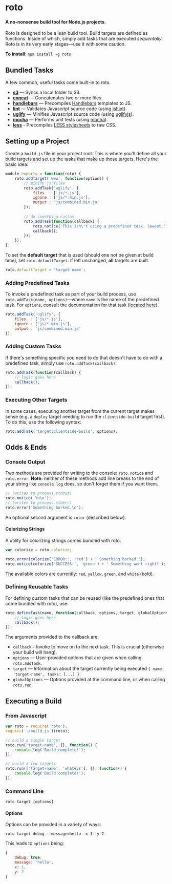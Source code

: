 # roto

#### A no-nonsense build tool for Node.js projects.

Roto is designed to be a lean build tool. Build targets are defined as functions. Inside of which, simply add tasks that are executed *sequentally*. Roto is in its very early stages—use it with some caution.

**To install**: `npm install -g roto`
   
## Bundled Tasks

A few common, useful tasks come built-in to roto.

* [**s3**](/diy/roto/blob/master/docs/task_s3.md) — Syncs a local folder to S3.
* [**concat**](/diy/roto/blob/master/docs/task_concat.md) — Concatenates two or more files.
* [**handlebars**](/diy/roto/blob/master/docs/task_handlebars.md) — Precompiles [Handlebars](http://handlebarsjs.com/) templates to JS.
* [**lint**](#) — Validates Javascript source code (using [jshint](https://github.com/jshint/jshint/)).
* [**uglify**](/diy/roto/blob/master/docs/task_uglify.md) — Minifies Javascript source code (using [uglifyjs](https://github.com/mishoo/UglifyJS)).
* [**mocha**](/diy/roto/blob/master/docs/task_mocha.md) — Performs unit tests (using [mocha](http://visionmedia.github.com/mocha/)).
* [**less**](/diy/roto/blob/master/docs/task_less.md) - Precompiles [LESS stylesheets](http://lesscss.org/) to raw CSS.

## Setting up a Project

Create a `build.js` file in your project root. This is where you'll define all your build targets and set up the tasks that make up those targets. Here's the basic idea:

```javascript
module.exports = function(roto) {
	roto.addTarget('www', function(options) {
		// minify js files
		roto.addTask('uglify', {
			files  : ['js/*.js'],
			ignore : ['js/*.min.js'],
			output : 'js/combined.min.js'
		});
			
		// do something custom
		roto.addTask(function(callback) {
			roto.notice('This isn\'t using a predefined task. Saweet.');
			callback();
		});
	});
};
```

To set the **default target** that is used (should one not be given at build time), set `roto.defaultTarget`. If left unchanged, **all** targets are built.

```javascript
roto.defaultTarget = 'target-name';
```

### Adding Predefined Tasks

To invoke a predefined task as part of your build process, use `roto.addTask(name, options)`—where `name` is the name of the predefined task. For `options`, consult the documentation for that task ([located here](#bundled-tasks)).

```javascript
roto.addTask('uglify', {
	files  : ['js/*.js'],
	ignore : ['js/*.min.js'],
	output : 'js/combined.min.js'
});
```

### Adding Custom Tasks

If there's something specific you need to do that doesn't have to do with a predefined task, simply use `roto.addTask(callback)`:

```javascript
roto.addTask(function(callback) {
	// logic goes here
	callback();
});
```

### Executing Other Targets

In some cases, executing another target from the current target makes sense (e.g. a `deploy` target needing to run the `clientside-build` target first). To do this, use the following syntax:

```javascript
roto.addTask('target:clientside-build', options);
```

## Odds & Ends

### Console Output

Two methods are provided for writing to the console: `roto.notice` and `roto.error`. **Note:** neither of these methods add line breaks to the end of your string like `console.log` does, so don't forget them if you want them.

```javascript
// (writes to process.stdout)
roto.notice('Yo\n');
// (writes to process.stderr)
roto.error('Something borked.\n');
```

An optional second argument is `color` (described below).

#### Colorizing Strings

A utility for colorizing strings comes bundled with roto.

```javascript
var colorize = roto.colorize;

roto.error(colorize('ERROR:', 'red') + ' Something borked.');
roto.notice(colorize('SUCCESS:', 'green') + ' Something went right!');
```

The available colors are currently: `red`, `yellow`, `green`, and `white` (bold).

### Defining Reusable Tasks

For defining custom tasks that can be reused (like the predefined ones that come bundled with roto), use: 

```javascript
roto.defineTask(name, function(callback, options, target, globalOptions) {
	// logic goes here
	callback();
});
```

The arguments provided to the callback are:

* `callback` – Invoke to move on to the next task. This is crucial (otherwise your build will hang).
* `options` — User-provided options that are given when calling `roto.addTask`.
* `target` — Information about the target currently being executed `{ name: 'target-name', tasks: [...] }`.
* `globalOptions` — Options provided at the command line, or when calling `roto.run`.

## Executing a Build

### From Javascript

```javascript
var roto = require('roto');
require('./build.js')(roto);

// build a single target
roto.run('target-name', {}, function() {
	console.log('Build complete!');
});

// build a few targets
roto.run(['target-name', 'whatevs'], {}, function() {
	console.log('Build complete!');
});
```

### Command Line

    roto target [options]

#### Options

Options can be provided in a variety of ways:

	roto target debug --message=hello -x 1 -y 2

This leads to `options` being:

```javascript
{
	debug: true,
	message: 'hello',
	x: 1,
	y: 2
}
```